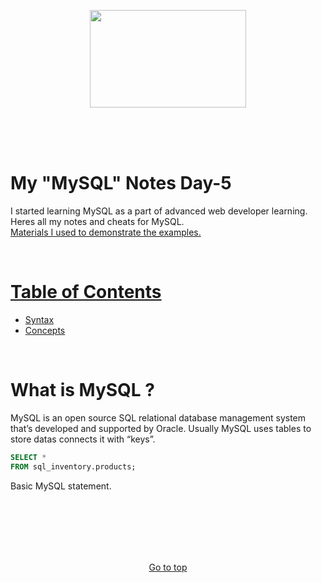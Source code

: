 <div id='top'>
   
</br></br>  

<!-- Logo-->
<p align="center">
<img src="https://1000logos.net/wp-content/uploads/2020/08/MySQL-Logo.png" width="250" height="156" align="center" />
</p> 
   
</br> </br></br>

   
# My "MySQL" Notes  Day-5

I started learning MySQL as a part of advanced web developer learning. Heres all my notes and cheats for MySQL. </br>
<a href='https://github.com/Xoaib007/MySQL-Notes/tree/main/Assets/Materials'>Materials I used to demonstrate the examples.
   
</br>

# Table of Contents

- [Syntax](https://github.com/Xoaib007/MySQL-Notes/blob/main/Syntax.md)
- [Concepts](https://github.com/Xoaib007/MySQL-Notes/blob/main/Concepts.md)

</br>


# What is MySQL ?
   
MySQL is an open source SQL relational database management system that’s developed and supported by Oracle. Usually MySQL uses tables to store datas connects it with “keys”.  
   
```sql
SELECT *
FROM sql_inventory.products;
```
Basic MySQL statement. </br>

</br>

<p align='center'>
   </br>  </br>  </br>  </br>
   <a href='#top'>Go to top
</p>
